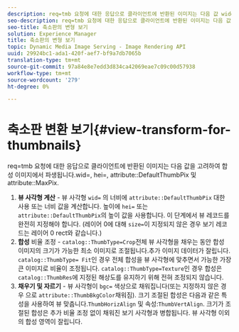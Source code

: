 ```yaml
---
description: req=tmb 요청에 대한 응답으로 클라이언트에 반환된 이미지는 다음 값 wid=, hei=, attribute DefaultThumbPix 및 속성 MaxPix를 고려하여 합성 이미지에서 파생됩니다.
seo-description: req=tmb 요청에 대한 응답으로 클라이언트에 반환된 이미지는 다음 값 wid=, hei=, attribute DefaultThumbPix 및 속성 MaxPix를 고려하여 합성 이미지에서 파생됩니다.
seo-title: 축소판의 변형 보기
solution: Experience Manager
title: 축소판의 변형 보기
topic: Dynamic Media Image Serving - Image Rendering API
uuid: 29924bc1-ada1-420f-aef7-bf9a7db7065b
translation-type: tm+mt
source-git-commit: 97a84e8e7edd3d834ca42069eae7c09c00d57938
workflow-type: tm+mt
source-wordcount: '279'
ht-degree: 0%

---
```



# 축소판 변환 보기{#view-transform-for-thumbnails}

req=tmb 요청에 대한 응답으로 클라이언트에 반환된 이미지는 다음 값을 고려하여 합성 이미지에서 파생됩니다.wid=, hei=, attribute::DefaultThumbPix 및 attribute::MaxPix.

1. **뷰 사각형 계산**  - 뷰 사각형 `wid=` 의 너비에  `attribute::DefaultThumbPix` 대한 사용 또는 너비 값을 계산합니다. 높이에 `hei=` 또는 `attribute::DefaultThumbPix`의 높이 값을 사용합니다. 이 단계에서 뷰 레코드를 완전히 지정해야 합니다. (레이어 0에 대해 `size=`이 지정되지 않은 경우 보기 레코드는 레이어 0 rect와 같습니다.)
1. **합성**  비율 조정 -  `catalog::ThumbType=Crop`전체 뷰 사각형을 채우는 동안 합성 이미지의 크기가 가능한 최소 이미지로 조절됩니다.추가 이미지 데이터가 잘립니다. `catalog::ThumbType= Fit`인 경우 전체 합성을 뷰 사각형에 맞추면서 가능한 가장 큰 이미지로 비율이 조정됩니다. `catalog::ThumbType=Texture`인 경우 합성은 `catalog::ThumbRes`에 지정된 해상도를 유지하기 위해 전혀 조정되지 않습니다.
1. **채우기 및 자르기**  - 뷰 사각형이  `bgc=` 색상으로 채워집니다(또는 지정하지 않은 경우 으로  `attribute::ThumbBkgColor`채워짐). 크기 조절된 합성은 다음과 같은 특성을 사용하여 뷰 맞춥니다.`ThumbHorizAlign` 및 속성:`ThumbVertAlign`. 크기가 조절된 합성은 추가 비율 조정 없이 채워진 보기 사각형과 병합됩니다. 뷰 사각형 이외의 합성 영역이 잘립니다.

